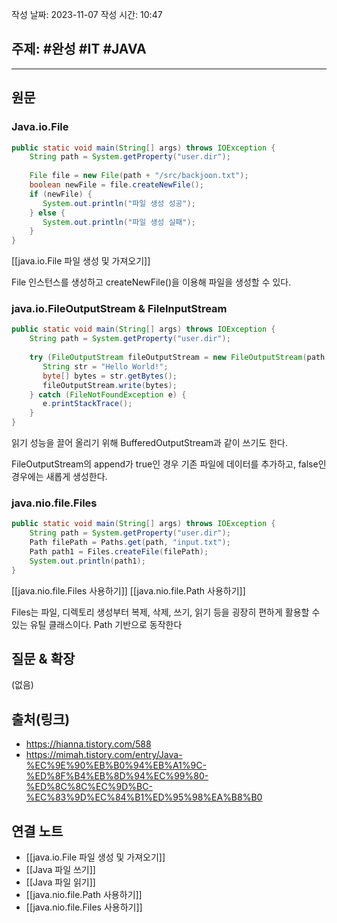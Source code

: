 작성 날짜: 2023-11-07
작성 시간: 10:47

## 주제: #완성  #IT #JAVA 

----
## 원문

### Java.io.File

```java
public static void main(String[] args) throws IOException {  
    String path = System.getProperty("user.dir");  
    
    File file = new File(path + "/src/backjoon.txt");  
    boolean newFile = file.createNewFile();  
    if (newFile) {  
       System.out.println("파일 생성 성공");  
    } else {  
       System.out.println("파일 생성 실패");  
    }  
}
```

[[java.io.File 파일 생성 및 가져오기]]

File 인스턴스를 생성하고 createNewFile()을 이용해 파일을 생성할 수 있다.


### java.io.FileOutputStream & FileInputStream

```java
public static void main(String[] args) throws IOException {  
    String path = System.getProperty("user.dir");  
  
    try (FileOutputStream fileOutputStream = new FileOutputStream(path + "/src/backjoon.txt", true)) {  
       String str = "Hello World!";  
       byte[] bytes = str.getBytes();  
       fileOutputStream.write(bytes);  
    } catch (FileNotFoundException e) {  
       e.printStackTrace();  
    }  
}
```

읽기 성능을 끌어 올리기 위해 BufferedOutputStream과 같이 쓰기도 한다.

FileOutputStream의 append가 true인 경우 기존 파일에 데이터를 추가하고, false인 경우에는 새롭게 생성한다.

### java.nio.file.Files
```java
public static void main(String[] args) throws IOException {  
    String path = System.getProperty("user.dir");  
    Path filePath = Paths.get(path, "input.txt");  
    Path path1 = Files.createFile(filePath);  
    System.out.println(path1);  
}
```

[[java.nio.file.Files 사용하기]]
[[java.nio.file.Path 사용하기]]

Files는 파일, 디렉토리 생성부터 복제, 삭제, 쓰기, 읽기 등을 굉장히 편하게 활용할 수 있는 유틸 클래스이다. Path 기반으로 동작한다
## 질문 & 확장

(없음)

## 출처(링크)
- https://hianna.tistory.com/588
- https://mimah.tistory.com/entry/Java-%EC%9E%90%EB%B0%94%EB%A1%9C-%ED%8F%B4%EB%8D%94%EC%99%80-%ED%8C%8C%EC%9D%BC-%EC%83%9D%EC%84%B1%ED%95%98%EA%B8%B0
## 연결 노트

- [[java.io.File 파일 생성 및 가져오기]]
- [[Java 파일 쓰기]]
- [[Java 파일 읽기]]
- [[java.nio.file.Path 사용하기]]
- [[java.nio.file.Files 사용하기]]







